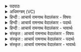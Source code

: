 <details><summary>पदपाठः</summary>

क꣡या꣢꣯। ते꣣। अग्ने। अङ्गिरः। ऊ꣡र्जः꣢꣯। न꣣पात्। उ꣡पस्तु꣢꣯तिम्। उ꣡प꣢꣯। स्तु꣣तिम्। व꣡रा꣢꣯य। देव। मन्य꣡वे꣢। १५४९।
</details>

<details><summary>अधिमन्त्रम् (VC)</summary>

- अग्निः
- उशना काव्यः
- गायत्री
- षड्जः
</details>

<details><summary>हिन्दी : आचार्य रामनाथ वेदालंकार - विषयः</summary>

प्रथम मन्त्र में परमात्मा की स्तुति के विषय में प्रश्न उठाया गया है।
</details>

<details><summary>हिन्दी : आचार्य रामनाथ वेदालंकार - पदार्थः</summary>

पदार्थान्वयभाषाः -  हे (अङ्गिरः) प्राणप्रिय, (ऊर्जः नपात्) बल और प्राणशक्ति को न गिरने देनेवाले, (देव) प्रकाशक (अग्ने) जगन्नायक परमेश्वर!(वराय) वरणीय,श्रेष्ठ (मन्यवे) मनन करने योग्य वा तेजस्वी (ते) आपके लिए (कया) किस रीति से,हम (उपस्तुतिम्) स्तोत्र को करें?यह प्रश्न है। इसका उत्तर है कि वेदोक्त रीति से ही स्तुति करनी चाहिए ॥१॥
</details>

<details><summary>हिन्दी : आचार्य रामनाथ वेदालंकार - भावार्थः</summary>

भावार्थभाषाः -  सच्चिदानन्दस्वरूप,निराकार,सर्वशक्तिमान्,न्यायकारी,दयालु,अजन्मा,अनन्त,निर्विकार,अनादि,अनुपम,सर्वाधार,सर्वेश्वर,सर्वव्यापक,सर्वान्तर्यामी,अजर,अमर,अभय,नित्य,पवित्र,सृष्टिकर्त्ता परमेश्वर की स्तुति वैदिक पद्धति से ही करनी चाहिए,न कि साकार मूर्तिपूजा के प्रकार से ॥१॥
</details>

<details><summary>संस्कृत : आचार्य रामनाथ वेदालंकार - विषयः</summary>

तत्रादौ परमात्मस्तुतिविषये प्रश्नमुत्थापयति।
</details>

<details><summary>संस्कृत : आचार्य रामनाथ वेदालंकार - पदार्थः</summary>

पदार्थान्वयभाषाः -  हे (अङ्गिरः) प्राणप्रिय, (ऊर्जः नपात्) बलस्य प्राणशक्तेश्च न पातयितः, (देव) प्रकाशक (अग्ने) जगन्नायक परमेश ! (वराय) वरणीयाय,श्रेष्ठाय (मन्यवे) मननीयाय तेजस्विने वा।[मन्यतेः ‘यजिमनिशुन्धिदसिजनिभ्यो युच्।’उ० ३।२० इति युच्। ‘मन्युः मन्यतेर्दीप्तिकर्मणः’ इति निरुक्तम्। १०।२९।] (ते) तुभ्यम् (कया) कया रीत्या,वयम् (उपस्तुतिम्) स्तोत्रम्,कुर्याम इति प्रश्नः। तस्योत्तरं यद् वैदिक्या रीत्यैव स्तुतिः कर्तव्येति ॥१॥
</details>

<details><summary>संस्कृत : आचार्य रामनाथ वेदालंकार - भावार्थः</summary>

भावार्थभाषाः -  सच्चिदानन्दस्वरूपस्य निराकारस्य सर्वशक्तिमतो न्यायकारिणो दयालोरजन्मनोऽनन्तस्य निर्विकारस्यानादेरनुपमस्य सर्वाधारस्य सर्वेश्वरस्य सर्वव्यापकस्य सर्वान्तर्यामिनोऽजरामराभयनित्यपवित्रस्य सृष्टिकर्तुः परमेशस्य स्तुतिर्वैदिक्या पद्धत्यैव कर्तव्या न साकारमूर्तिपूजनादिप्रकारेण ॥१॥
</details>